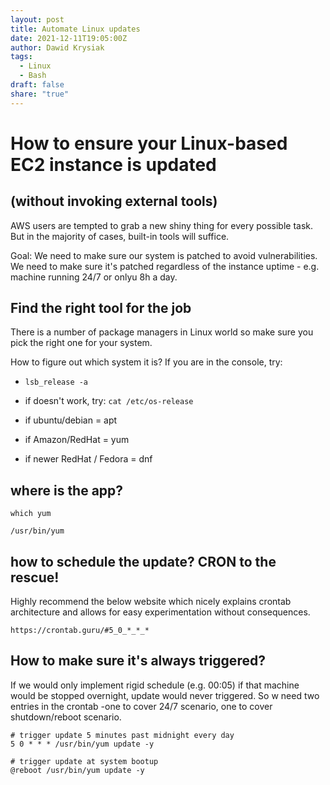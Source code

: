 ```yaml
---
layout: post
title: Automate Linux updates
date: 2021-12-11T19:05:00Z
author: Dawid Krysiak
tags:
  - Linux
  - Bash
draft: false
share: "true"
---
```



# How to ensure your Linux-based EC2 instance is updated
## (without invoking external tools)


AWS users are tempted to grab a new shiny thing for every possible task. But in the majority of cases, built-in tools will suffice.

Goal:
We need to make sure our system is patched to avoid vulnerabilities. We need to make sure it's patched regardless of the instance uptime - e.g. 
machine running 24/7 or onlyu 8h a day.


## Find the right tool for the job
There is a number of package managers in Linux world so make sure you pick the right one for your system. 

How to figure out which system it is? If you are in the console, try:

* `lsb_release -a`
* if doesn't work, try:
    `cat /etc/os-release`
    
* if ubuntu/debian = apt
* if Amazon/RedHat = yum
* if newer RedHat / Fedora = dnf

## where is the app?

```
which yum

/usr/bin/yum
```

## how to schedule the update? CRON to the rescue!
Highly recommend the below website which nicely explains crontab architecture and allows for easy experimentation without consequences.

```
https://crontab.guru/#5_0_*_*_*
``` 

## How to make sure it's always triggered?
If we would only implement rigid schedule (e.g. 00:05) if that machine would be stopped overnight, update would never triggered. So w need two entries in the crontab -one to cover 24/7 scenario, one to cover shutdown/reboot scenario.

```
# trigger update 5 minutes past midnight every day
5 0 * * * /usr/bin/yum update -y

# trigger update at system bootup
@reboot /usr/bin/yum update -y
```